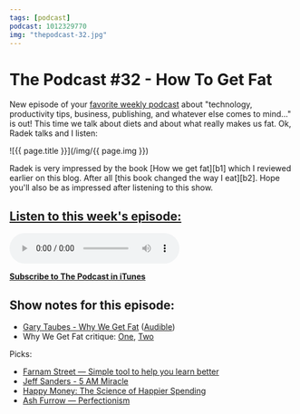 ```yaml
---
tags: [podcast]
podcast: 1012329770
img: "thepodcast-32.jpg"
---
```


# The Podcast #32 - How To Get Fat

New episode of your [favorite weekly podcast][p] about "technology, productivity tips, business, publishing, and whatever else comes to mind..." is out! This time we talk about diets and about what really makes us fat. Ok, Radek talks and I listen:

<!--More-->

![{{ page.title }}](/img/{{ page.img }})

Radek is very impressed by the book [How we get fat][b1] which I reviewed earlier on this blog. After all [this book changed the way I eat][b2]. Hope you'll also be as impressed after listening to this show. 

## [Listen to this week's episode:][e]

<audio controls>
<source src="https://files.nozbe.com/podcast/032.mp3" type="audio/mpeg">
</audio>

**[Subscribe to The Podcast in iTunes][i]**

## Show notes for this episode:

  * [Gary Taubes - Why We Get Fat](http://www.amazon.com/Why-We-Get-Fat-About/dp/0307474259/) ([Audible](http://www.audible.com/pd/Nonfiction/Why-We-Get-Fat-Audiobook/B004D5K512))
  * Why We Get Fat critique: [One](http://www.weightymatters.ca/2011/01/book-review-gary-taubes-why-we-get-fat.html), [Two](http://www.amazon.com/gp/customer-reviews/RR5W0ZMOAFGIZ/ref=cm_cr_pr_rvw_ttl?ie=UTF8&ASIN=0307474259)

Picks:

  * [Farnam Street — Simple tool to help you learn better](https://www.farnamstreetblog.com/2012/09/a-simple-tool-to-help-you-learn-better/)
  * [Jeff Sanders - 5 AM Miracle](https://www.jeffsanders.com/the-5-am-miracle-book/)
  * [Happy Money: The Science of Happier Spending](http://www.amazon.com/Happy-Money-Science-Happier-Spending/dp/1451665075)
  * [Ash Furrow — Perfectionism](https://ashfurrow.com/blog/perfectionism/)

[e]: http://thepodcast.fm/episodes/32
[p]: https://michael.gratis/thepodcastfm
[n]: https://nozbe.com/?a=mike
[r]: https://michael.gratis/radex
[i]: https://michael.gratis/thepodcast
